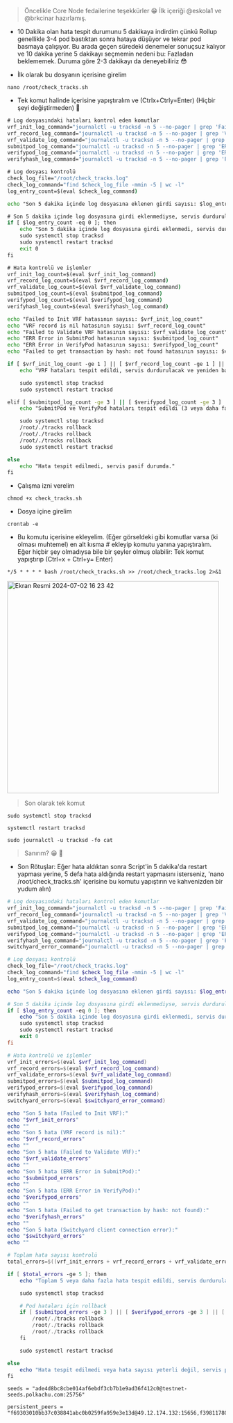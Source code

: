 

> Öncelikle Core Node fedailerine teşekkürler 😁 İlk içeriği @eskola1 ve @brkcinar hazırlamış.

* 10 Dakika olan hata tespit durumunu 5 dakikaya indirdim çünkü Rollup genellikle 3-4 pod bastıktan sonra hataya düşüyor ve tekrar pod basmaya çalışıyor. Bu arada geçen süredeki denemeler sonuçsuz kalıyor ve 10 dakika yerine 5 dakikayı seçmemin nedeni bu: Fazladan beklememek. Duruma göre 2-3 dakikayı da deneyebiliriz 😳


* İlk olarak bu dosyanın içerisine girelim


```console
nano /root/check_tracks.sh
```

* Tek komut halinde içerisine yapıştıralım ve (Ctrlx+Ctrly=Enter) (Hiçbir şeyi değiştirmeden) 🐅

```cmd
# Log dosyasındaki hataları kontrol eden komutlar
vrf_init_log_command="journalctl -u tracksd -n 5 --no-pager | grep 'Failed to Init VRF' | wc -l"
vrf_record_log_command="journalctl -u tracksd -n 5 --no-pager | grep 'VRF record is nil' | wc -l"
vrf_validate_log_command="journalctl -u tracksd -n 5 --no-pager | grep 'Failed to Validate VRF' | wc -l"
submitpod_log_command="journalctl -u tracksd -n 5 --no-pager | grep 'ERR Error in SubmitPod' | wc -l"
verifypod_log_command="journalctl -u tracksd -n 5 --no-pager | grep 'ERR Error in VerifyPod' | wc -l"
verifyhash_log_command="journalctl -u tracksd -n 5 --no-pager | grep 'Failed to get transaction by hash: not found' | wc -l"

# Log dosyası kontrolü
check_log_file="/root/check_tracks.log"
check_log_command="find $check_log_file -mmin -5 | wc -l"
log_entry_count=$(eval $check_log_command)

echo "Son 5 dakika içinde log dosyasına eklenen girdi sayısı: $log_entry_count"

# Son 5 dakika içinde log dosyasına girdi eklenmediyse, servis durduruluyor ve yeniden başlatılıyor
if [ $log_entry_count -eq 0 ]; then
    echo "Son 5 dakika içinde log dosyasına girdi eklenmedi, servis durduruluyor ve yeniden başlatılıyor..."
    sudo systemctl stop tracksd
    sudo systemctl restart tracksd
    exit 0
fi

# Hata kontrolü ve işlemler
vrf_init_log_count=$(eval $vrf_init_log_command)
vrf_record_log_count=$(eval $vrf_record_log_command)
vrf_validate_log_count=$(eval $vrf_validate_log_command)
submitpod_log_count=$(eval $submitpod_log_command)
verifypod_log_count=$(eval $verifypod_log_command)
verifyhash_log_count=$(eval $verifyhash_log_command)

echo "Failed to Init VRF hatasının sayısı: $vrf_init_log_count"
echo "VRF record is nil hatasının sayısı: $vrf_record_log_count"
echo "Failed to Validate VRF hatasının sayısı: $vrf_validate_log_count"
echo "ERR Error in SubmitPod hatasının sayısı: $submitpod_log_count"
echo "ERR Error in VerifyPod hatasının sayısı: $verifypod_log_count"
echo "Failed to get transaction by hash: not found hatasının sayısı: $verifyhash_log_count"

if [ $vrf_init_log_count -ge 1 ] || [ $vrf_record_log_count -ge 1 ] || [ $vrf_validate_log_count -ge 1 ]; then
    echo "VRF hataları tespit edildi, servis durdurulacak ve yeniden başlatılacak..."

    sudo systemctl stop tracksd
    sudo systemctl restart tracksd

elif [ $submitpod_log_count -ge 3 ] || [ $verifypod_log_count -ge 3 ] || [ $verifyhash_log_count -ge 1 ]; then
    echo "SubmitPod ve VerifyPod hataları tespit edildi (3 veya daha fazla), servis durdurulacak, rollback yapılacak ve yeniden başlatılacak..."

    sudo systemctl stop tracksd
    /root/./tracks rollback
    /root/./tracks rollback
    /root/./tracks rollback
    sudo systemctl restart tracksd

else
    echo "Hata tespit edilmedi, servis pasif durumda."
fi

```

* Çalışma izni verelim

```console
chmod +x check_tracks.sh
```

* Dosya içine girelim

```console
crontab -e
```


* Bu komutu içerisine ekleyelim. (Eğer görseldeki gibi komutlar varsa (ki olması muhtemel) en alt kısma # ekleyip komutu yanına yapıştıralım. Eğer hiçbir şey olmadıysa bile bir şeyler olmuş olabilir: Tek komut yapıştırıp (Ctrl+x + Ctrl+y= Enter)


```console
*/5 * * * * bash /root/check_tracks.sh >> /root/check_tracks.log 2>&1
```

<img width="488" alt="Ekran Resmi 2024-07-02 16 23 42" src="https://github.com/kaplanbitcoin1/AirchainRollup-OtoRestart/assets/98455323/2008b59b-c972-4861-9541-d56acca17696">


> Son olarak tek komut

```console
sudo systemctl stop tracksd 

systemctl restart tracksd

sudo journalctl -u tracksd -fo cat
```


> Sanırım? 😁 🐅




* Son Rötuşlar: Eğer hata aldıktan sonra Script'in 5 dakika'da restart yapması yerine, 5 defa hata aldığında restart yapmasını isterseniz, 'nano /root/check_tracks.sh' içerisine bu komutu yapıştırın ve kahvenizden bir yudum alın)  

```powershell
# Log dosyasındaki hataları kontrol eden komutlar
vrf_init_log_command="journalctl -u tracksd -n 5 --no-pager | grep 'Failed to Init VRF' | wc -l"
vrf_record_log_command="journalctl -u tracksd -n 5 --no-pager | grep 'VRF record is nil' | wc -l"
vrf_validate_log_command="journalctl -u tracksd -n 5 --no-pager | grep 'Failed to Validate VRF' | wc -l"
submitpod_log_command="journalctl -u tracksd -n 5 --no-pager | grep 'ERR Error in SubmitPod' | wc -l"
verifypod_log_command="journalctl -u tracksd -n 5 --no-pager | grep 'ERR Error in VerifyPod' | wc -l"
verifyhash_log_command="journalctl -u tracksd -n 5 --no-pager | grep 'Failed to get transaction by hash: not found' | wc -l"
switchyard_error_command="journalctl -u tracksd -n 5 --no-pager | grep 'Switchyard client connection error' | wc -l"

# Log dosyası kontrolü
check_log_file="/root/check_tracks.log"
check_log_command="find $check_log_file -mmin -5 | wc -l"
log_entry_count=$(eval $check_log_command)

echo "Son 5 dakika içinde log dosyasına eklenen girdi sayısı: $log_entry_count"

# Son 5 dakika içinde log dosyasına girdi eklenmediyse, servis durduruluyor ve yeniden başlatılıyor
if [ $log_entry_count -eq 0 ]; then
    echo "Son 5 dakika içinde log dosyasına girdi eklenmedi, servis durduruluyor ve yeniden başlatılıyor..."
    sudo systemctl stop tracksd
    sudo systemctl restart tracksd
    exit 0
fi

# Hata kontrolü ve işlemler
vrf_init_errors=$(eval $vrf_init_log_command)
vrf_record_errors=$(eval $vrf_record_log_command)
vrf_validate_errors=$(eval $vrf_validate_log_command)
submitpod_errors=$(eval $submitpod_log_command)
verifypod_errors=$(eval $verifypod_log_command)
verifyhash_errors=$(eval $verifyhash_log_command)
switchyard_errors=$(eval $switchyard_error_command)

echo "Son 5 hata (Failed to Init VRF):"
echo "$vrf_init_errors"
echo ""
echo "Son 5 hata (VRF record is nil):"
echo "$vrf_record_errors"
echo ""
echo "Son 5 hata (Failed to Validate VRF):"
echo "$vrf_validate_errors"
echo ""
echo "Son 5 hata (ERR Error in SubmitPod):"
echo "$submitpod_errors"
echo ""
echo "Son 5 hata (ERR Error in VerifyPod):"
echo "$verifypod_errors"
echo ""
echo "Son 5 hata (Failed to get transaction by hash: not found):"
echo "$verifyhash_errors"
echo ""
echo "Son 5 hata (Switchyard client connection error):"
echo "$switchyard_errors"
echo ""

# Toplam hata sayısı kontrolü
total_errors=$((vrf_init_errors + vrf_record_errors + vrf_validate_errors + submitpod_errors + verifypod_errors + verifyhash_errors + switchyard_errors))

if [ $total_errors -ge 5 ]; then
    echo "Toplam 5 veya daha fazla hata tespit edildi, servis durdurulacak ve yeniden başlatılacak..."

    sudo systemctl stop tracksd

    # Pod hataları için rollback
    if [ $submitpod_errors -ge 3 ] || [ $verifypod_errors -ge 3 ] || [ $verifyhash_errors -ge 1 ]; then
        /root/./tracks rollback
        /root/./tracks rollback
        /root/./tracks rollback
    fi

    sudo systemctl restart tracksd

else
    echo "Hata tespit edilmedi veya hata sayısı yeterli değil, servis pasif durumda."
fi


```




```console
seeds = "ade4d8bc8cbe014af6ebdf3cb7b1e9ad36f412c0@testnet-seeds.polkachu.com:25756"
```


```console
persistent_peers = "f69303010bb37c038841abc0b0259fa959e3e13d@49.12.174.132:15656,f398117804c638ace3c189781d08db77caa20aa9@65.108.109.48:10656,c09a9d33c1edbfb9406612d45237a8a59e5c67ad@148.251.185.41:56116,5cd075abbda4cc6d0c45bc7cc1c>
```
